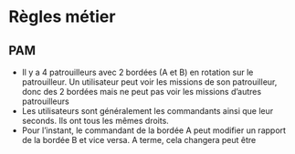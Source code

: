 # Règles métier

## PAM

- Il y a 4 patrouilleurs avec 2 bordées (A et B) en rotation sur le patrouilleur. Un utilisateur peut voir les missions de son patrouilleur, donc des 2 bordées mais ne peut pas voir les missions d’autres patrouilleurs
- Les utilisateurs sont généralement les commandants ainsi que leur seconds. Ils ont tous les mêmes droits.
- Pour l’instant, le commandant de la bordée A peut modifier un rapport de la bordée B et vice versa. A terme, cela changera peut être
